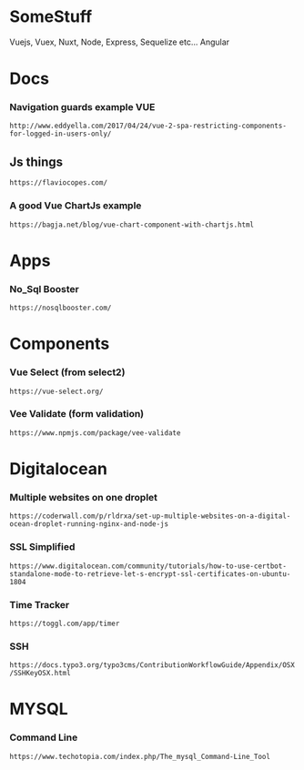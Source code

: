 # SomeStuff
Vuejs, Vuex, Nuxt, Node, Express, Sequelize etc...
Angular


# Docs

### Navigation guards example VUE
 ``` http://www.eddyella.com/2017/04/24/vue-2-spa-restricting-components-for-logged-in-users-only/ ```

## Js things
```https://flaviocopes.com/```

### A good Vue ChartJs example
```https://bagja.net/blog/vue-chart-component-with-chartjs.html```


# Apps

### No_Sql Booster
```https://nosqlbooster.com/```


# Components

### Vue Select (from select2)
```https://vue-select.org/```

### Vee Validate (form validation)
```https://www.npmjs.com/package/vee-validate```


# Digitalocean
### Multiple websites on one droplet
```https://coderwall.com/p/rldrxa/set-up-multiple-websites-on-a-digital-ocean-droplet-running-nginx-and-node-js```

### SSL Simplified
```https://www.digitalocean.com/community/tutorials/how-to-use-certbot-standalone-mode-to-retrieve-let-s-encrypt-ssl-certificates-on-ubuntu-1804```

### Time Tracker
```https://toggl.com/app/timer```

### SSH
```https://docs.typo3.org/typo3cms/ContributionWorkflowGuide/Appendix/OSX/SSHKeyOSX.html```

# MYSQL
### Command Line
```https://www.techotopia.com/index.php/The_mysql_Command-Line_Tool```

